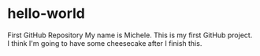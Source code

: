 # hello-world
First GitHub Repository
My name is Michele. This is my first GitHub project. I think I'm going to have some cheesecake after I finish this.
